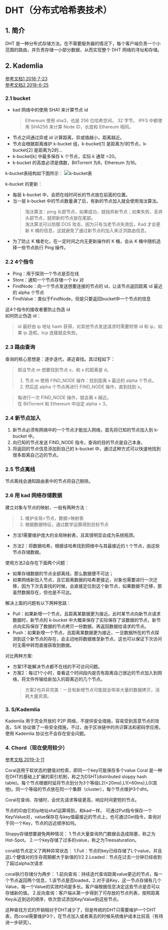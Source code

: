 # DHT（分布式哈希表技术）

## 1. 简介
DHT 是一种分布式存储方法。在不需要服务器的情况下，每个客户端负责一个小范围的路由，并负责存储一小部分数据，从而实现整个 DHT 网络的寻址和存储。

## 2. Kademlia
[参考文档1 2018-7-23](https://www.jianshu.com/p/eba4673b0d9a)  
[参考文档2 2018-6-25](https://zhuanlan.zhihu.com/p/38425656)
### 2.1 bucket
- kad 网络中的使用 SHA1 来计算节点 id
    > Ethereum 使用 sha3，也是 256 位哈希空间， 32 字节。
    > IPFS 中都使用 SHA256 来计算 Node ID，长度和 Ethereum 相同。
- 节点之间通过异或 id 计算距离，异或值越小，距离越近。
- 节点会根据距离维护 k-bucket 组，k-bucket[1] 是距离为1的节点，k-bucket[2] 是距离为2的...
- k-bucket[k] 中最多保存 k 个节点，实际 k 通常 =20。
- k-bucket 的高度必须是偶数，BitTorrent 为8，Ethereum 为16。

k-bucket表结构如下图所示：
![k-bucket表](../images/k-bucket表.png)

k-bucket 的更新：
- 每层 k-bucket 中，会把在线时间长的节点放在前面的位置。
- 当一层 k-bucket 中的节点数量满了后，有新的节点加入就会使用淘汰算法。
    > 淘汰算法：ping 头部节点，如果成功，就抛弃新节点；如果失败，丢弃头部节点，就把新的节点放在尾部。  
    > 淘汰算法可以防御 DOS 攻击，因为只有当老节点失效后，Kad 才会更新 K 桶的信息，这就避免了通过新节点的加入来泛洪路由信息。
- 为了防止 K 桶老化，在一定时间之内无更新操作的 K 桶，会从 K 桶中随机选择一些节点执行 Ping 操作。

### 2.2 4个指令
- Ping：用于探测一个节点是否在线
- Store：通知一个节点存储一个 kv 对
- FindNode：向一个节点发送想要连接的节点的 id，让该节点返回距离 id 最近的 alpha 个节点
- FindValue：类似于FindNode，但是只要返回bucket中一个节点的信息

这4个指令的接收者要防止伪造 id  
如何防止伪造 id：
> id 最好由 ip 地址 hash 获得，对其他节点发送请求时需要附带 id 和 ip，如果 ip 造假，tcp 连接就会失败。

### 2.3 路由查询
查询的核心思想是：逐步迭代，递近查找。其过程如下：
> 假设节点 m 想要找到节点 x、和 x 的距离是 d。  
> 1. 节点 m 使用 FIND_NODE 操作：找到距离 x 最近的 alpha 个节点。  
> 2. 然后这 alpha 个节点再进行 FIND_NODE 操作，直到找到 x。

> 每进行一次 FIND_NODE 操作，就会离 x 越近。  
> 在 BitTorrent 和 Ethereum 中设定 alpha = 3。

### 2.4 新节点加入
1. 新节点必须有网络中的一个节点才能加入网络，首先将已知的节点加入到 k-bucket 中。
2. 向已知的节点发送 FIND_NODE 指令，查询的目的节点是自己本身。
3. 将返回的节点信息添加到自己的 k-bucket 中，通过这种方式可以快速地找到很多距离自己近的节点。

### 2.5 节点离线
节点离线会通知路由表中的节点将自己剔除。

### 2.6 用 kad 网络存储数据
建立对象与节点的映射，一般有两种方法：
> 1. 维护全局<节点，数据>映射表  
> 2. 根据数据特征，通过数学运算得到目标节点

- 方法1需要维护庞大的全局映射表，且其很明显会成为系统瓶颈。

- 方法2：将数据哈希，根据该哈希找到网络中与其最接近的​ t 个节点，由这些节点存储数据。

使用方法2会存在下面两个问题：
- 如果存储数据的节点全部离线，那么数据便不可达；
- 如果网络新加入节点，​且它距离数据的哈希更接近，对象也需要进行一次迁移，因为下次去查找的时候，会直接定位到这个新节点​，如果数据不迁移，那虽然数据存在，但也是不可达。

解决上面的问题有以下两种思路：
- Pull：如果新增一个节点​，且​距离某数据更为接近。此时某节点向新节点请求数据时，新节点的 k-bucket 中大概率保存了实际保存了该数据的节点，新节点向实际保存了数据的节点拷贝一份数据，再返回数据给请求的节点。
- Push：如果新增一个节点​，且​距离某数据更为接近，一旦数据​所在的节点探测到这个新节点​的存在，会主动地将​数据推至新节点​，这也可以保证下次访问​时无需中转而直接获取到数据。

对比两种方案:
- 方案1不能解决节点都不在线的不可访问问题。
- 方案2：每过1个小时，查看这个时间段内是否有距离自己很近的节点加入到网络，将文件传输给新加入的距离近的几个节点。
    > 方案2也并非完美：一旦有新增节点可能就会带来大量的数据拷贝，消耗大量资源。

### 3. S/Kademlia
Kademlia 用于完全开放的 P2P 网络，不提供安全措施，容易受到恶意节点的攻击。S/K 协议做了一些安全措施，不过，由于区块链中的共识算法和密码学应用，使用 Kademlia 协议也不会存在安全问题。

### 4. Chord（现在使用较少）
[参考文档 2019-3-11](https://blog.csdn.net/qq_21518355/article/details/88393374)

Coral适用于软状态的健值对检索，即同一个key可能保存多个value
Coral 是一种在DHT的基础上扩展的索引机制，称之为DSHT(distributed sloppy hash table)。每个节点根据时延将节点划分为3个等级L2(<20ms),L1(<60ms),L0(其他)。同一个等级的节点放在同一个集群（cluster），每个节点维护3个dht。

Coral在查询、存储时，会优先请求等级更高，响应时间更短的节点。

节点的ID由它的ip地址sha1运算得到，和kad一样。
可通过Put指令保存一个Key/Value对，value保存在与key值最接近的节点上，也可通过Get指令，查询对于同一个Key，节点的远近顺序如何。

Sloppy存储想要避免两种情况：
1.节点大量查询热门数据会造成阻塞，称之为Hot-Spot。
2.一个key存储了过多的value，称之为Treesaturation。

coral给节点定义了两种异常状态：
1.Full：节点的key已经存储了L个value，并且这L个健值对的生存周期都大于新值的1/2
2.Loaded：节点在过去一分钟已经收到了超过alpha次请求

coral执行存储分为两步：
1.前向查询：持续迭代查询距离value更近的节点，每一个节点返回两个信息，1.该节点是否loaded，2.对于该Key，这一节点存储有几个Value，每一个Value的实效时间是多长。客户端根据信息决定这些节点是否可以存储新的值。
2.反向查询：客户端从第一步得到了可存放的节点列表，按照距离Key从近到远的顺序，依次尝试添加Key/Value到这些节点。

这种查找方式的开销相对于DHT减少了，但是传统的DHT只需要维护一个DHT表，而coral需要维护3个，在节点加入或者离去的时候系统维护成本比较高（有待进一步研究）。
